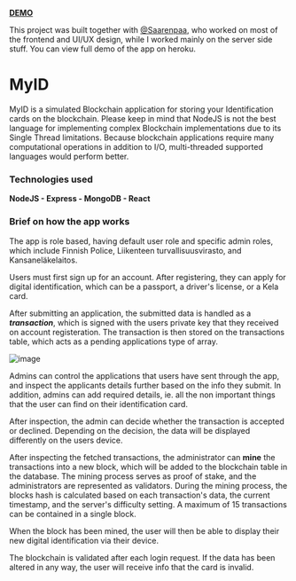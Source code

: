 __[DEMO](https://oma-id.herokuapp.com/login)__

This project was built together with [@Saarenpaa](https://github.com/Saarenpaa), who worked on most of the frontend and UI/UX design, while I worked mainly on the server side stuff. You can view full demo of the app on heroku.

# MyID
MyID is a simulated Blockchain application for storing your Identification cards on the blockchain. Please keep in mind that NodeJS is not the best language for implementing complex Blockchain implementations due to its Single Thread limitations. Because blockchain applications require many computational operations in addition to I/O, multi-threaded supported languages would perform better.



### Technologies used
**NodeJS - Express - MongoDB - React**

### Brief on how the app works
The app is role based, having default user role and specific admin roles, which include Finnish Police, Liikenteen turvallisuusvirasto, and Kansaneläkelaitos.

Users must first sign up for an account. After registering, they can apply for digital identification, which can be a passport, a driver's license, or a Kela card.

After submitting an application, the submitted data is handled as a **_transaction_**, which is signed with the users private key that they received on account registeration. The transaction is then stored on the transactions table, which acts as a pending applications type of array. 

![image](https://user-images.githubusercontent.com/82541244/166119603-6c1200b4-4477-457d-a188-c83c5ff2237a.png)


Admins can control the applications that users have sent through the app, and inspect the applicants details further based on the info they submit. In addition, admins can add required details, ie. all the non important things that the user can find on their identification card. 

After inspection, the admin can decide whether the transaction is accepted or declined. Depending on the decision, the data will be displayed differently on the users device. 

After inspecting the fetched transactions, the administrator can **mine** the transactions into a new block, which will be added to the blockchain table in the database. The mining process serves as proof of stake, and the administrators are represented as validators. During the mining process, the blocks hash is calculated based on each transaction's data, the current timestamp, and the server's difficulty setting. A maximum of 15 transactions can be contained in a single block.

When the block has been mined, the user will then be able to display their new digital identification via their device.

The blockchain is validated after each login request. If the data has been altered in any way, the user will receive info that the card is invalid. 
